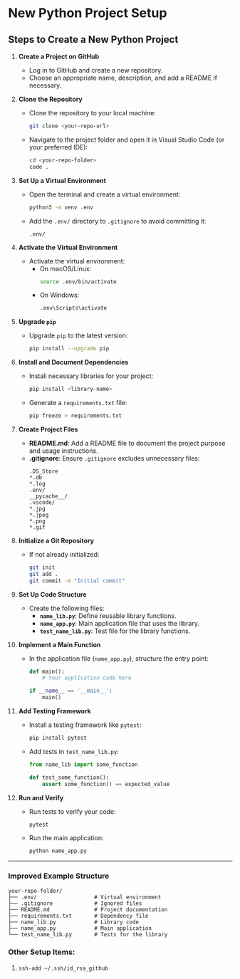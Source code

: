 # New Python Project Setup

## Steps to Create a New Python Project

1. **Create a Project on GitHub**
   - Log in to GitHub and create a new repository.
   - Choose an appropriate name, description, and add a README if necessary.

2. **Clone the Repository**
   - Clone the repository to your local machine:
     ```sh
     git clone <your-repo-url>
     ```
   - Navigate to the project folder and open it in Visual Studio Code (or your preferred IDE):
     ```sh
     cd <your-repo-folder>
     code .
     ```

3. **Set Up a Virtual Environment**
   - Open the terminal and create a virtual environment:
     ```sh
     python3 -m venv .env
     ```
   - Add the `.env/` directory to `.gitignore` to avoid committing it:
     ```ignore
     .env/
     ```

4. **Activate the Virtual Environment**
   - Activate the virtual environment:
     - On macOS/Linux:
       ```sh
       source .env/bin/activate
       ```
     - On Windows:
       ```sh
       .env\Scripts\activate
       ```

5. **Upgrade `pip`**
   - Upgrade `pip` to the latest version:
     ```sh
     pip install --upgrade pip
     ```

6. **Install and Document Dependencies**
   - Install necessary libraries for your project:
     ```sh
     pip install <library-name>
     ```
   - Generate a `requirements.txt` file:
     ```sh
     pip freeze > requirements.txt
     ```

7. **Create Project Files**
   - **README.md**: Add a README file to document the project purpose and usage instructions.
   - **.gitignore**: Ensure `.gitignore` excludes unnecessary files:
     ```ignore
     .DS_Store
     *.db
     *.log
     .env/
     __pycache__/
     .vscode/
     *.jpg
     *.jpeg
     *.png
     *.gif
     ```

8. **Initialize a Git Repository**
   - If not already initialized:
     ```sh
     git init
     git add .
     git commit -m "Initial commit"
     ```

9. **Set Up Code Structure**
   - Create the following files:
     - **`name_lib.py`**: Define reusable library functions.
     - **`name_app.py`**: Main application file that uses the library.
     - **`test_name_lib.py`**: Test file for the library functions.

10. **Implement a Main Function**
    - In the application file (`name_app.py`), structure the entry point:
      ```python
      def main():
          # Your application code here

      if __name__ == '__main__':
          main()
      ```

11. **Add Testing Framework**
    - Install a testing framework like `pytest`:
      ```sh
      pip install pytest
      ```
    - Add tests in `test_name_lib.py`:
      ```python
      from name_lib import some_function

      def test_some_function():
          assert some_function() == expected_value
      ```

12. **Run and Verify**
    - Run tests to verify your code:
      ```sh
      pytest
      ```
    - Run the main application:
      ```sh
      python name_app.py
      ```

---

### Improved Example Structure
```
your-repo-folder/
├── .env/                  # Virtual environment
├── .gitignore             # Ignored files
├── README.md              # Project documentation
├── requirements.txt       # Dependency file
├── name_lib.py            # Library code
├── name_app.py            # Main application
└── test_name_lib.py       # Tests for the library
```



### Other Setup Items:
1. ``` ssh-add ~/.ssh/id_rsa_github ```
